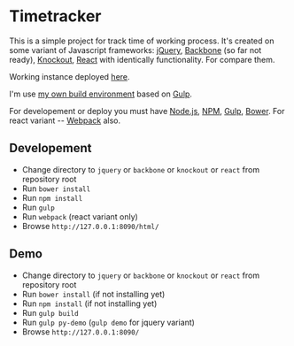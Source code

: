 # Timetracker

This is a simple project for track time of working process.
It's created on some variant of Javascript frameworks:
[jQuery](https://jquery.com/),
[Backbone](http://backbonejs.org/) (so far not ready),
[Knockout](http://knockoutjs.com/),
[React](https://reactjs.org/)
with identically functionality.
For compare them.

Working instance deployed [here](http://tt.pixel-tyumen.ru/).

I'm use [my own build environment](https://github.com/PixxxeL/regular-gulpfile)
based on [Gulp](https://gulpjs.com/).

For developement or deploy you must have
[Node.js](https://nodejs.org/),
[NPM](https://www.npmjs.com/),
[Gulp](https://gulpjs.com/),
[Bower](https://bower.io/).
For react variant -- [Webpack](https://webpack.js.org/) also.

## Developement

* Change directory to `jquery` or `backbone` or `knockout` or `react`
  from repository root
* Run `bower install`
* Run `npm install`
* Run `gulp`
* Run `webpack` (react variant only)
* Browse `http://127.0.0.1:8090/html/`

## Demo

* Change directory to `jquery` or `backbone` or `knockout` or `react`
  from repository root
* Run `bower install` (if not installing yet)
* Run `npm install` (if not installing yet)
* Run `gulp build`
* Run `gulp py-demo` (`gulp demo` for jquery variant)
* Browse `http://127.0.0.1:8090/`
